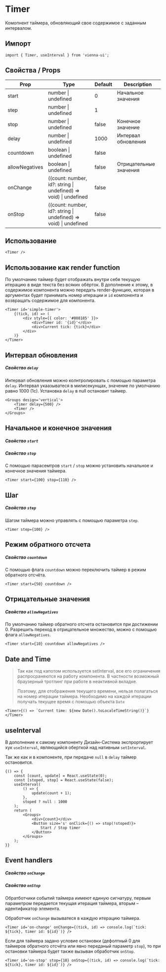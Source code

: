 # Timer

Комопнент таймера, обновляющий свое содержимое с заданным интервалом.

## Импорт

```
import { Timer, useInterval } from 'vienna-ui';
```

## Свойства / Props

| Prop           | Type                                                             | Default | Description            |
| -------------- | ---------------------------------------------------------------- | ------- | ---------------------- |
| start          | number \| undefined                                              | 0       | Начальное значения     |
| step           | number \| undefined                                              | 1       |
| stop           | number \| undefined                                              | false   | Конечное значение      |
| delay          | number \| undefined                                              | 1000    | Интервал обновления    |
| countdown      | boolean \| undefined                                             | false   |
| allowNegatives | boolean \| undefined                                             | false   | Отрицательные значения |
| onChange       | ((count: number, id?: string \| undefined) => void) \| undefined | false   |
| onStop         | ((count: number, id?: string \| undefined) => void) \| undefined | false   |

## Использование

`<Timer />`

## Использование как render function

По умолчанию таймер будет отображать внутри себя текущую итерацию в виде текста без всяких обёрток. В дополнение к этому, в содержимое компонента можно передать render-функцию, которая в аргументах будет принимать номер итерации и `id` компонента и возвращать содержимое для компонента.

```
<Timer id='simple-timer'>
    {(tick, id) => (
        <div style={{ color: '#808185' }}>
            <div>Timer id: '{id}'</div>
            <div>Current tick: {tick}</div>
        </div>
    )}
</Timer>
```

## Интервал обновления

##### Свойство `delay`

Интервал обновления можно колнтролировать с помощью параметра `delay`. Интервал укаазыватеся в милисекунщах, значение по умолчанию равно 1000 (1с). Установка `delay` в null остановит таймер.

```
<Groups design='vertical'>
    <Timer delay={500} />
    <Timer />
</Groups>
```

## Начальное и конечное значения

##### Свойство `start`

##### Свойство `stop`

С помощью парасемтров `start` / `stop` можно установить начальное и конечное значения таймера.

`<Timer start={100} stop={110} />`

## Шаг

##### Свойство `step`

Шагом таймера можно управлять с помощью параметра `step`.

`<Timer step={100} />`

## Режим обратного отсчета

##### Свойство `countdown`

С помощью флага `countdown` можно переключить таймер в режим обратного отсчёта.

`<Timer start={50} countdown />`

## Отрицательные значения

##### Свойство `allowNegatives`

По умолчанию таймер обратного отсчета остановится при достижении 0. Разрешить переход в отрицательное множество, можно с помощью флага `allowNegatives`.

`<Timer start={10} countdown allowNegatives />`

## Date and Time

> Так как под капотом используется setInterval, все его ограничения распросраняются на работу компонента. В частности возможный браузерный тротлинг при работе в неактивной вкладке.
>
> Поэтому, для отображения текущего времени, нельзя полагаться на номер итерации таймера. Необходимо на каждой итерации получать текущее время с помощью объекта `Date`

`` <Timer>{() => `Current time: ${new Date().toLocaleTimeString()}`}</Timer> ``

## useInterval

В дополнение к самому компоненту Дизайн-Система экспрортирует хук `useInterval`, являющийся оберткой над нативным `setInterval`.

Так же как и в компоненте, при передаче `null` в `delay` таймер остановится.

```
{() => {
    const [count, update] = React.useState(0);
    const [stoped, stop] = React.useState(false);
    useInterval(
        () => {
            update(count + 1);
        },
        stoped ? null : 1000
    );
    return (
        <Groups>
            <div>{count}</div>
            <Button size='s' onClick={() => stop(!stoped)}>
                Start / Stop timer
            </Button>
        </Groups>
    );
}}
```

## Event handlers

##### Свойство `onChange`

##### Свойство `onStop`

Обратботчики событий таймера иимеют единую сигнатуру, первым параметром передается текущая итерация таймера, вторым – идентификатор элемента.

Обработчик `onChange` вызыватеся в каждую итерацию таймера.

`` <Timer id='on-change' onChange={(tick, id) => console.log(`tick: ${tick}, timer id: ${id}`)} /> ``

Если для таймера задано условие остановки (дефолтный 0 для таймеров обратного отсчёта или явно переданый параметр `stop`), то при остановки таймера будет также вызыван обработчик `onStop`.

`` <Timer id='on-stop' stop={10} onStop={(tick, id) => console.log(`tick: ${tick}, timer id: ${id}`)} /> ``

